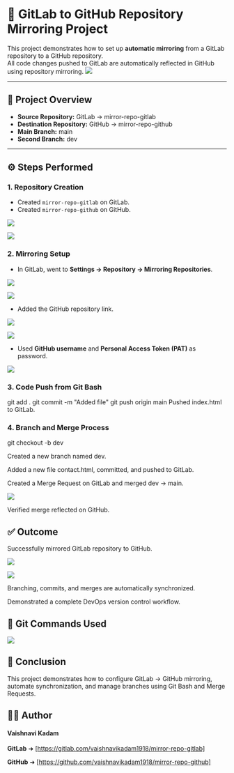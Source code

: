 # 🔁 GitLab to GitHub Repository Mirroring Project

This project demonstrates how to set up **automatic mirroring** from a GitLab repository to a GitHub repository.  
All code changes pushed to GitLab are automatically reflected in GitHub using repository mirroring.
![](./img/gitlab%20to%20github.jpg)

---
## 🧩 Project Overview

- **Source Repository:** GitLab → mirror-repo-gitlab  
- **Destination Repository:** GitHub → mirror-repo-github  
- **Main Branch:** main  
- **Second Branch:** dev

---

## ⚙️ Steps Performed

### 1. Repository Creation
- Created `mirror-repo-gitlab` on GitLab.
- Created `mirror-repo-github` on GitHub.

![](./img/gitlab%20repo.png)

![](./img/github%20repo.png)

### 2. Mirroring Setup
- In GitLab, went to **Settings → Repository → Mirroring Repositories**.

![](./img/mirror%20setting.png)

![](./img/mirror%20repo.png)

- Added the GitHub repository link.

![](./img/github%20link.png)

![](./img/added%20link.png)

- Used **GitHub username** and **Personal Access Token (PAT)** as password.

![](./img/token%20created.png)

### 3. Code Push from Git Bash

git add .
git commit -m "Added file"
git push origin main
Pushed index.html to GitLab. 

### 4. Branch and Merge Process
git checkout -b dev

Created a new branch named dev.

Added a new file contact.html, committed, and pushed to GitLab.

Created a Merge Request on GitLab and merged dev → main.

![](./img/merged.png)

Verified merge reflected on GitHub.

## ✅ Outcome

Successfully mirrored GitLab repository to GitHub.

![](./img/github%20files.png)

![](./img/gitlab%20files.png)

Branching, commits, and merges are automatically synchronized.

Demonstrated a complete DevOps version control workflow.

## 🚀 Git Commands Used

![](./img/commands.png)

## 🧠 Conclusion

This project demonstrates how to configure GitLab → GitHub mirroring, automate synchronization, and manage branches using Git Bash and Merge Requests.

## 👩‍💻 Author

#### Vaishnavi Kadam
**GitLab** ➜ [https://gitlab.com/vaishnavikadam1918/mirror-repo-gitlab]

**GitHub** ➜ [https://github.com/vaishnavikadam1918/mirror-repo-github]